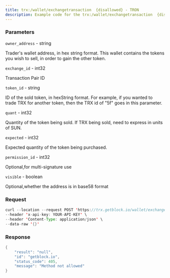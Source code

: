 ```yaml
---
title: trx:/wallet/exchangetransaction  {disallowed} - TRON
description: Example code for the trx:/wallet/exchangetransaction  {disallowed} rest method. Сomplete guide on how to use trx:/wallet/exchangetransaction  {disallowed} rest in GetBlock.io Web3 documentation.
---
```


### Parameters


`owner_address` - string

Trader's wallet address, in hex string format. This wallet contains the
tokens you wish to sell, in order to gain the other token.

`exchange_id` - int32

Transaction Pair ID

`token_id` - string

ID of the sold token, in hexString format. For example, if you wanted to
trade TRX for another token, then the TRX id of "5f" goes in this
parameter.

`quant` - int32

Quantity of the token being sold. If TRX being sold, need to express in
units of SUN.

`expected` - int32

Expected quantity of the token being purchased.

`permission_id` - int32

Optional,for multi-signature use

`visible` - boolean

Optional,whether the address is in base58 format

### Request

``` java
curl --location --request POST 'https://trx.getblock.io/wallet/exchangetransaction' \
--header 'x-api-key: YOUR-API-KEY' \
--header 'Content-Type: application/json' \
--data-raw '{}'
```

###  Response

``` java
{
    "result": "null",
    "id": "getblock.io",
    "status_code": 405,
    "message": "Method not allowed"
}
```

